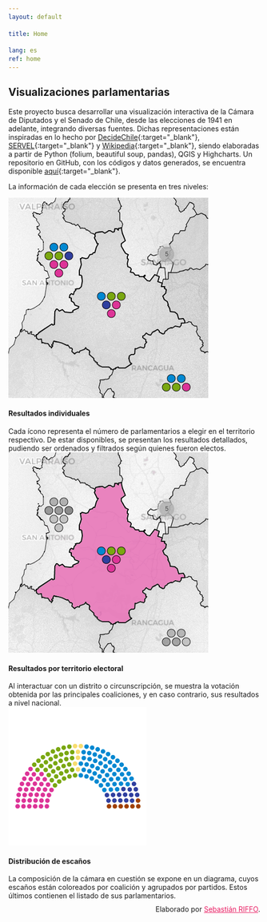```yaml
---
layout: default

title: Home

lang: es
ref: home
---
```


## Visualizaciones parlamentarias

Este proyecto busca desarrollar una visualización interactiva de la Cámara de Diputados y el Senado de Chile, desde las elecciones de 1941 en adelante, integrando diversas fuentes. Dichas representaciones están inspiradas en lo hecho por [DecideChile](https://2021.decidechile.cl/#/ev/2021.nov/ct/2021.nov.D/){:target="_blank"}, [SERVEL](https://historico.servel.cl/servel/app/index.php?r=EleccionesGenerico&id=234){:target="_blank"} y [Wikipedia](https://es.wikipedia.org/wiki/Elecciones_parlamentarias_de_Chile_de_2021){:target="_blank"}, siendo elaboradas a partir de Python (folium, beautiful soup, pandas), QGIS y Highcharts. Un repositorio en GitHub, con los códigos y datos generados, se encuentra disponible [aquí](https://github.com/sebastianriffo/congreso-chile){:target="_blank"}.

La información de cada elección se presenta en tres niveles: 

<div class="row">
  <div class="column">
    <img src="./fig/home-1.png">
    <div class="text"> 
    <h4> Resultados individuales </h4> 
    Cada ícono representa el número de parlamentarios a elegir en el territorio respectivo. De estar disponibles, se presentan los resultados detallados, pudiendo ser ordenados y filtrados según quienes fueron electos. </div>
  </div>
  <div class="column">
    <img src="./fig/home-2.png">
    <div class="text"> 
    <h4> Resultados por territorio electoral </h4> 
    Al interactuar con un distrito o circunscripción, se muestra la votación obtenida por las principales coaliciones, y en caso contrario, sus resultados a nivel nacional. </div>
  </div>
  <div class="column">
    <img src="./fig/home-3.png">
    <div class="text"> 
    <h4> Distribución de escaños </h4>
    La composición de la cámara en cuestión se expone en un diagrama, cuyos escaños están coloreados por coalición y agrupados por partidos. Estos últimos contienen el listado de sus parlamentarios. </div>
  </div>
</div>


<div style="margin-top: 10px; text-align: right"> Elaborado por <a href="https://sebastianriffo.github.io/" style="color:#E91E63" target="_blank">Sebastián RIFFO</a>. </div>
